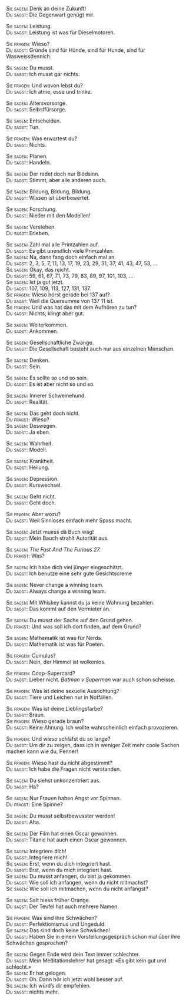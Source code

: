 <span class="smallcaps">Sie sagen:</span> Denk an deine Zukunft!  
<span class="smallcaps">Du sagst:</span> Die Gegenwart genügt mir.

<span class="smallcaps">Sie sagen:</span> Leistung.  
<span class="smallcaps">Du sagst:</span> Leistung ist was für
Dieselmotoren.

<span class="smallcaps">Sie fragen:</span> Wieso?  
<span class="smallcaps">Du sagst:</span> Gründe sind für Hünde, sind für
Hunde, sind für Wasweissdennich.

<span class="smallcaps">Sie sagen:</span> Du musst.  
<span class="smallcaps">Du sagst:</span> Ich musst gar nichts.

<span class="smallcaps">Sie fragen:</span> Und wovon lebst du?  
<span class="smallcaps">Du sagst:</span> Ich atme, esse und trinke.

<span class="smallcaps">Sie sagen:</span> Altersvorsorge.  
<span class="smallcaps">Du sagst:</span> Selbstfürsorge.

<span class="smallcaps">Sie sagen:</span> Entscheiden.  
<span class="smallcaps">Du sagst:</span> Tun.

<span class="smallcaps">Sie fragen:</span> Was erwartest du?  
<span class="smallcaps">Du sagst:</span> Nichts.

<span class="smallcaps">Sie sagen:</span> Planen.  
<span class="smallcaps">Du sagst:</span> Handeln.

<span class="smallcaps">Sie sagen:</span> Der redet doch nur Blödsinn.  
<span class="smallcaps">Du sagst:</span> Stimmt, aber alle anderen auch.

<span class="smallcaps">Sie sagen:</span> Bildung, Bildung, Bildung.  
<span class="smallcaps">Du sagst:</span> Wissen ist überbewertet.

<span class="smallcaps">Sie sagen:</span> Forschung.  
<span class="smallcaps">Du sagst:</span> Nieder mit den Modellen!

<span class="smallcaps">Sie sagen:</span> Verstehen.  
<span class="smallcaps">Du sagst:</span> Erleben.

<span class="smallcaps">Sie sagen:</span> Zähl mal alle Primzahlen
auf.  
<span class="smallcaps">Du sagst:</span> Es gibt unendlich viele
Primzahlen.  
<span class="smallcaps">Sie sagen:</span> Na, dann fang doch einfach mal
an.  
<span class="smallcaps">Du sagst:</span> 2, 3, 5, 7, 11, 13, 17, 19, 23,
29, 31, 37, 41, 43, 47, 53, …  
<span class="smallcaps">Sie sagen:</span> Okay, das reicht.  
<span class="smallcaps">Du sagst:</span> 59, 61, 67, 71, 73, 79, 83, 89,
97, 101, 103, …  
<span class="smallcaps">Sie sagen:</span> Ist ja gut jetzt.  
<span class="smallcaps">Du sagst:</span> 107, 109, 113, 127, 131, 137.  
<span class="smallcaps">Sie fragen:</span> Wieso hörst gerade bei 137
auf?  
<span class="smallcaps">Du sagst:</span> Weil die Quersumme von 137 11
ist.  
<span class="smallcaps">Sie fragen:</span> Und was hat das mit dem
Aufhören zu tun?  
<span class="smallcaps">Du sagst:</span> Nichts, klingt aber gut.

<span class="smallcaps">Sie sagen:</span> Weiterkommen.  
<span class="smallcaps">Du sagst:</span> Ankommen.

<span class="smallcaps">Sie sagen:</span> Gesellschaftliche Zwänge.  
<span class="smallcaps">Du sagst:</span> Die Gesellschaft besteht auch
nur aus einzelnen Menschen.

<span class="smallcaps">Sie sagen:</span> Denken.  
<span class="smallcaps">Du sagst:</span> Sein.

<span class="smallcaps">Sie sagen:</span> Es sollte so und so sein.  
<span class="smallcaps">Du sagst:</span> Es ist aber nicht so und so.

<span class="smallcaps">Sie sagen:</span> Innerer Schweinehund.  
<span class="smallcaps">Du sagst:</span> Realität.

<span class="smallcaps">Sie sagen:</span> Das geht doch nicht.  
<span class="smallcaps">Du fragst:</span> Wieso?  
<span class="smallcaps">Sie sagen:</span> Deswegen.  
<span class="smallcaps">Du sagst:</span> Ja eben.

<span class="smallcaps">Sie sagen:</span> Wahrheit.  
<span class="smallcaps">Du sagst:</span> Modell.

<span class="smallcaps">Sie sagen:</span> Krankheit.  
<span class="smallcaps">Du sagst:</span> Heilung.

<span class="smallcaps">Sie sagen:</span> Depression.  
<span class="smallcaps">Du sagst:</span> Kurswechsel.

<span class="smallcaps">Sie sagen:</span> Geht nicht.  
<span class="smallcaps">Du sagst:</span> Geht doch.

<span class="smallcaps">Sie fragen:</span> Aber wozu?  
<span class="smallcaps">Du sagst:</span> Weil Sinnloses einfach mehr
Spass macht.

<span class="smallcaps">Sie sagen:</span> Jetzt muess dä Buch wäg!  
<span class="smallcaps">Du sagst:</span> Mein Bauch strahlt Autorität
aus.

<span class="smallcaps">Sie sagen:</span> *The Fast And The Furious
27.*  
<span class="smallcaps">Du fragst:</span> Was?

<span class="smallcaps">Sie sagen:</span> Ich habe dich viel jünger
eingeschätzt.  
<span class="smallcaps">Du sagst:</span> Ich benutze eine sehr gute
Gesichtscreme

<span class="smallcaps">Sie sagen:</span> Never change a winning team.  
<span class="smallcaps">Du sagst:</span> Always change a winning team.

<span class="smallcaps">Sie sagen:</span> Mit Whiskey kannst du ja keine
Wohnung bezahlen.  
<span class="smallcaps">Du sagst:</span> Das kommt auf den Vermieter an.

<span class="smallcaps">Sie sagen:</span> Du musst der Sache auf den
Grund gehen.  
<span class="smallcaps">Du fragst:</span> Und was soll ich dort finden,
auf dem Grund?

<span class="smallcaps">Sie sagen:</span> Mathematik ist was für
Nerds.  
<span class="smallcaps">Du sagst:</span> Mathematik ist was für Poeten.

<span class="smallcaps">Sie fragen:</span> Cumulus?  
<span class="smallcaps">Du sagst:</span> Nein, der Himmel ist wolkenlos.

<span class="smallcaps">Sie fragen:</span> Coop-Supercard?  
<span class="smallcaps">Du sagst:</span> Lieber nicht. *Batman v
Superman* war auch schon scheisse.

<span class="smallcaps">Sie fragen:</span> Was ist deine sexuelle
Ausrichtung?  
<span class="smallcaps">Du sagst:</span> Tiere und Leichen nur in
Notfällen.

<span class="smallcaps">Sie fragen:</span> Was ist deine
Lieblingsfarbe?  
<span class="smallcaps">Du sagst:</span> Braun.  
<span class="smallcaps">Sie fragen:</span> Wieso gerade braun?  
<span class="smallcaps">Du sagst:</span> Keine Ahnung. Ich wollte
wahrscheinlich einfach provozieren.

<span class="smallcaps">Sie fragen:</span> Und wieso schläfst du so
lange?  
<span class="smallcaps">Du sagst:</span> Um dir zu zeigen, dass ich in
weniger Zeit mehr coole Sachen machen kann wie du, Penner!

<span class="smallcaps">Sie fragen:</span> Wieso hast du nicht
abgestimmt?  
<span class="smallcaps">Du sagst:</span> Ich habe die Fragen nicht
verstanden.

<span class="smallcaps">Sie sagen:</span> Du siehst unkonzentriert
aus.  
<span class="smallcaps">Du sagst:</span> Hä?

<span class="smallcaps">Sie sagen:</span> Nur Frauen haben Angst vor
Spinnen.  
<span class="smallcaps">Du fragst:</span> Eine Spinne?

<span class="smallcaps">Sie sagen:</span> Du musst selbstbewusster
werden!  
<span class="smallcaps">Du sagst:</span> Aha.

<span class="smallcaps">Sie sagen:</span> Der Film hat einen Oscar
gewonnen.  
<span class="smallcaps">Du sagst:</span> Titanic hat auch einen Oscar
gewonnen.

<span class="smallcaps">Sie sagen:</span> Integriere dich!  
<span class="smallcaps">Du sagst:</span> Integriere mich!  
<span class="smallcaps">Sie sagen:</span> Erst, wenn du dich integriert
hast.  
<span class="smallcaps">Du sagst:</span> Erst, wenn du mich integriert
hast.  
<span class="smallcaps">Sie sagen:</span> Du musst anfangen, du bist ja
gekommen.  
<span class="smallcaps">Du sagst:</span> Wie soll ich anfangen, wenn du
nicht mitmachst?  
<span class="smallcaps">Sie sagen:</span> Wie soll ich mitmachen, wenn
du nicht anfängst?

<span class="smallcaps">Sie sagen:</span> Salt hiess früher Orange.  
<span class="smallcaps">Du sagst:</span> Der Teufel hat auch mehrere
Namen.

<span class="smallcaps">Sie fragen:</span> Was sind ihre Schwächen?  
<span class="smallcaps">Du sagst:</span> Perfektionismus und Ungeduld.  
<span class="smallcaps">Sie sagen:</span> Das sind doch keine
Schwächen!  
<span class="smallcaps">Du sagst:</span> Haben Sie in einem
Vorstellungsgespräch schon mal über ihre Schwächen gesprochen?

<span class="smallcaps">Sie sagen:</span> Gegen Ende wird dein Text
immer schlechter.  
<span class="smallcaps">Du sagst:</span> Mein Meditationslehrer hat
gesagt: «Es gibt kein gut und schlecht.»  
<span class="smallcaps">Sie sagen:</span> Er hat gelogen.  
<span class="smallcaps">Du sagst:</span> Oh. Dann hör ich jetzt wohl
besser auf.  
<span class="smallcaps">Sie sagen:</span> Ich würd’s dir empfehlen.  
<span class="smallcaps">Du sagst:</span> nichts mehr.
